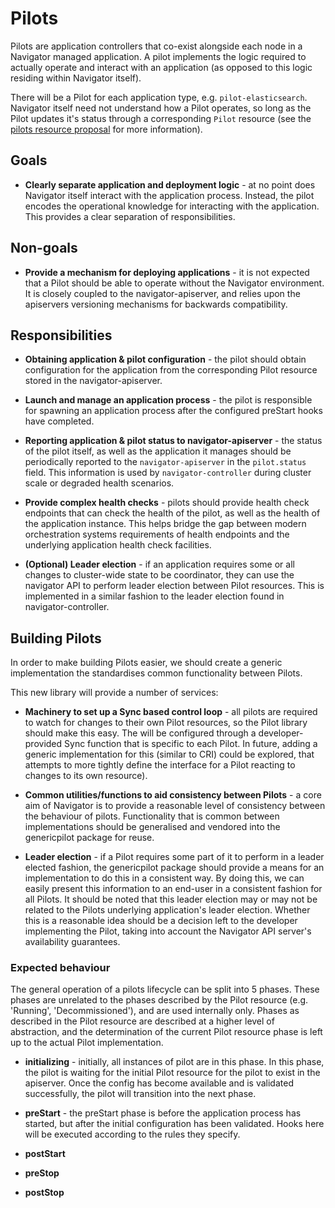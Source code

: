 # Pilots

Pilots are application controllers that co-exist alongside each node in a
Navigator managed application. A pilot implements the logic required to
actually operate and interact with an application (as opposed to this logic
residing within Navigator itself).

There will be a Pilot for each application type, e.g. `pilot-elasticsearch`.
Navigator itself need not understand how a Pilot operates, so long as the Pilot
updates it's status through a corresponding `Pilot` resource (see the [pilots
resource proposal](pilot-resource.md) for more information).

## Goals

* **Clearly separate application and deployment logic** - at no point does
Navigator itself interact with the application process. Instead, the pilot
encodes the operational knowledge for interacting with the application. This
provides a clear separation of responsibilities.

## Non-goals

* **Provide a mechanism for deploying applications** - it is not expected that
a Pilot should be able to operate without the Navigator environment. It is
closely coupled to the navigator-apiserver, and relies upon the apiservers
versioning mechanisms for backwards compatibility.

## Responsibilities

* **Obtaining application & pilot configuration** - the pilot should obtain
configuration for the application from the corresponding Pilot resource stored
in the navigator-apiserver.

* **Launch and manage an application process** - the pilot is responsible for
spawning an application process after the configured preStart hooks have
completed.

* **Reporting application & pilot status to navigator-apiserver** - the status
of the pilot itself, as well as the application it manages should be
periodically reported to the `navigator-apiserver` in the `pilot.status` field.
This information is used by `navigator-controller` during cluster scale or
degraded health scenarios.

* **Provide complex health checks** - pilots should provide health check
endpoints that can check the health of the pilot, as well as the health of the
application instance. This helps bridge the gap between modern orchestration
systems requirements of health endpoints and the underlying application health
check facilities.

* **(Optional) Leader election** - if an application requires some or all
changes to cluster-wide state to be coordinator, they can use the navigator
API to perform leader election between Pilot resources. This is implemented in
a similar fashion to the leader election found in navigator-controller.

## Building Pilots

In order to make building Pilots easier, we should create a generic
implementation the standardises common functionality between Pilots.

This new library will provide a number of services:

* **Machinery to set up a Sync based control loop** - all pilots are required
to watch for changes to their own Pilot resources, so the Pilot library should
make this easy. The will be configured through a developer-provided Sync
function that is specific to each Pilot. In future, adding a generic
implementation for this (similar to CRI) could be explored, that attempts to
more tightly define the interface for a Pilot reacting to changes to its own
resource).

* **Common utilities/functions to aid consistency between Pilots** - a core aim
of Navigator is to provide a reasonable level of consistency between the
behaviour of pilots. Functionality that is common between implementations
should be generalised and vendored into the genericpilot package for reuse.

* **Leader election** - if a Pilot requires some part of it to perform in a
leader elected fashion, the genericpilot package should provide a means for
an implementation to do this in a consistent way. By doing this, we can easily
present this information to an end-user in a consistent fashion for all Pilots.
It should be noted that this leader election may or may not be related to the
Pilots underlying application's leader election. Whether this is a reasonable
idea should be a decision left to the developer implementing the Pilot, taking
into account the Navigator API server's availability guarantees.

### Expected behaviour

The general operation of a pilots lifecycle can be split into 5 phases. These
phases are unrelated to the phases described by the Pilot resource (e.g.
'Running', 'Decommissioned'), and are used internally only. Phases as described
in the Pilot resource are described at a higher level of abstraction, and the
determination of the current Pilot resource phase is left up to the actual
Pilot implementation.

* **initializing** - initially, all instances of pilot are in this phase. In
this phase, the pilot is waiting for the initial Pilot resource for the pilot
to exist in the apiserver. Once the config has become available and is
validated successfully, the pilot will transition into the next phase.

* **preStart** - the preStart phase is before the application process has
started, but after the initial configuration has been validated. Hooks here
will be executed according to the rules they specify.

* **postStart**

* **preStop**

* **postStop**
